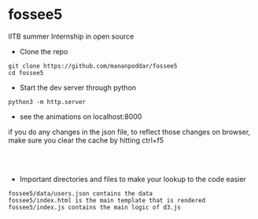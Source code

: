 # fossee5
IITB summer Internship in open source 



- Clone the repo
``` 
git clone https://github.com/mananpoddar/fossee5
cd fossee5
```
- Start  the dev server through python
```
python3 -m http.server
```

- see the animations on localhost:8000


if you do any changes in the json file, to reflect those changes on browser,<br>make sure you clear the cache by hitting ctrl+f5

<br><br>
- Important directories and files to make your lookup to the code easier
```
fossee5/data/users.json contains the data
fossee5/index.html is the main template that is rendered
fossee5/index.js contains the main logic of d3.js 
```
